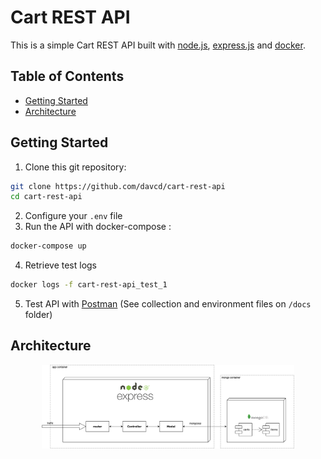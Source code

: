 # Cart REST API

This is a simple Cart REST API built with [node.js](https://nodejs.org/), [express.js](https://expressjs.com/) and [docker](https://www.docker.com/).

## Table of Contents

- [Getting Started](#getting-started)
- [Architecture](#architecture)

## Getting Started

1. Clone this git repository:

```bash
git clone https://github.com/davcd/cart-rest-api
cd cart-rest-api
```

2. Configure your `.env` file
3. Run the API with docker-compose :

```bash
docker-compose up
```

4. Retrieve test logs

```bash
docker logs -f cart-rest-api_test_1
```

5. Test API with [Postman](https://www.getpostman.com/) (See collection and environment files on `/docs` folder)

## Architecture

<p align="center"><img src="docs/architecture.png" width="80%"/></p>

